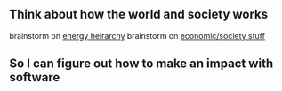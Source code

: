 ## Think about how the world and society works

brainstorm on [energy heirarchy](https://github.com/MichaelDimmitt/brainstorm/blob/master/energyHeirarchy.md)
brainstorm on [economic/society stuff](https://github.com/MichaelDimmitt/brainstorm/blob/master/economicsSociety_howStuffHappens_smith.md)

## So I can figure out how to make an impact with software
